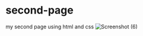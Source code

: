 # second-page
my second page using html and css
![Screenshot (6)](https://user-images.githubusercontent.com/84899089/126461976-6dcd1e8b-a8b8-4e0b-9c7e-9d5c9a674442.png)
